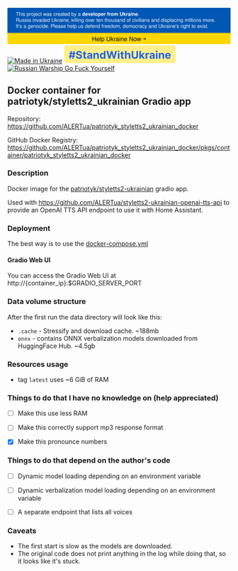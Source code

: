 [![Stand With Ukraine](https://raw.githubusercontent.com/vshymanskyy/StandWithUkraine/main/banner-direct-single.svg)](https://stand-with-ukraine.pp.ua)
[![Made in Ukraine](https://img.shields.io/badge/made_in-Ukraine-ffd700.svg?labelColor=0057b7)](https://stand-with-ukraine.pp.ua)
[![Stand With Ukraine](https://raw.githubusercontent.com/vshymanskyy/StandWithUkraine/main/badges/StandWithUkraine.svg)](https://stand-with-ukraine.pp.ua)
[![Russian Warship Go Fuck Yourself](https://raw.githubusercontent.com/vshymanskyy/StandWithUkraine/main/badges/RussianWarship.svg)](https://stand-with-ukraine.pp.ua)


## Docker container for patriotyk/styletts2_ukrainian Gradio app

Repository: https://github.com/ALERTua/patriotyk_styletts2_ukrainian_docker

GitHub Docker Registry: https://github.com/ALERTua/patriotyk_styletts2_ukrainian_docker/pkgs/container/patriotyk_styletts2_ukrainian_docker


### Description

Docker image for the [patriotyk/styletts2-ukrainian](https://huggingface.co/spaces/patriotyk/styletts2-ukrainian) gradio app.

Used with https://github.com/ALERTua/styletts2-ukrainian-openai-tts-api to provide an OpenAI TTS API endpoint to use it with Home Assistant.


### Deployment

The best way is to use the [docker-compose.yml](https://github.com/ALERTua/styletts2-ukrainian-openai-tts-api/blob/main/docker-compose.yml)


#### Gradio Web UI

You can access the Gradio Web UI at http://{container_ip}:$GRADIO_SERVER_PORT


### Data volume structure
After the first run the data directory will look like this:

- `.cache` - Stressify and download cache. ~188mb
- `onnx` - contains ONNX verbalization models downloaded from HuggingFace Hub. ~4.5gb


### Resources usage
- tag `latest` uses ~6 GiB of RAM


### Things to do that I have no knowledge on (help appreciated)

- [ ] Make this use less RAM
- [ ] Make this correctly support mp3 response format
- [x] Make this pronounce numbers


### Things to do that depend on the author's code

- [ ] Dynamic model loading depending on an environment variable
- [ ] Dynamic verbalization model loading depending on an environment variable
- [ ] A separate endpoint that lists all voices


### Caveats

- The first start is slow as the models are downloaded.
- The original code does not print anything in the log while doing that, so it looks like it's stuck.
